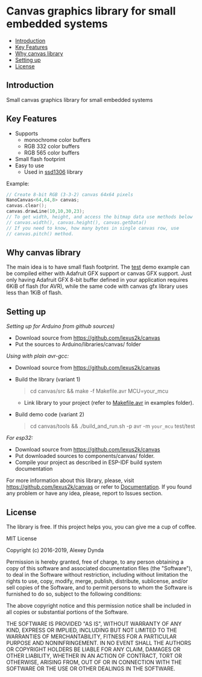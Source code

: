 # Canvas graphics library for small embedded systems

[tocstart]: # (toc start)

  * [Introduction](#introduction)
  * [Key Features](#key-features)
  * [Why canvas library](#why-canvas-library)
  * [Setting up](#setting-up)
  * [License](#license)

[tocend]: # (toc end)

## Introduction

Small canvas graphics library for small embedded systems

## Key Features

 * Supports
   * monochrome color buffers
   * RGB 332 color buffers
   * RGB 565 color buffers
 * Small flash footprint
 * Easy to use
   * Used in [ssd1306](https://github.com/lexus2k/lcdgfx) library

Example:

```.cpp
// Create 8-bit RGB (3-3-2) canvas 64x64 pixels
NanoCanvas<64,64,8> canvas;
canvas.clear();
canvas.drawLine(10,10,30,23);
// To get width, height, and access the bitmap data use methods below
// canvas.width(), canvas.height(), canvas.getData()
// If you need to know, how many bytes in single canvas row, use
// canvas.pitch() method.
```

## Why canvas library

The main idea is to have small flash footprint. The [test](examples/test/test.ino) demo example
can be compiled either with Adafruit GFX support or canvas GFX support. Just only having Adafruit
GFX 8-bit buffer defined in your application requires 6KiB of flash (for AVR), while the same
code with canvas gfx library uses less than 1KiB of flash.

## Setting up

*Setting up for Arduino from github sources)*
 * Download source from https://github.com/lexus2k/canvas
 * Put the sources to Arduino/libraries/canvas/ folder

*Using with plain avr-gcc:*
 * Download source from https://github.com/lexus2k/canvas
 * Build the library (variant 1)
   > cd canvas/src && make -f Makefile.avr MCU=your_mcu

   * Link library to your project (refer to [Makefile.avr](examples/Makefile.avr) in examples folder).
 * Build demo code (variant 2)
   > cd canvas/tools && ./build_and_run.sh -p avr -m `your_mcu` test/test

 *For esp32:*
  * Download source from https://github.com/lexus2k/canvas
  * Put downloaded sources to components/canvas/ folder.
  * Compile your project as described in ESP-IDF build system documentation

For more information about this library, please, visit https://github.com/lexus2k/canvas or
refer to [Documentation](http://lexus2k.github.io/canvas).
If you found any problem or have any idea, please, report to Issues section.

## License

The library is free. If this project helps you, you can give me a cup of coffee.

MIT License

Copyright (c) 2016-2019, Alexey Dynda

Permission is hereby granted, free of charge, to any person obtaining a copy
of this software and associated documentation files (the "Software"), to deal
in the Software without restriction, including without limitation the rights
to use, copy, modify, merge, publish, distribute, sublicense, and/or sell
copies of the Software, and to permit persons to whom the Software is
furnished to do so, subject to the following conditions:

The above copyright notice and this permission notice shall be included in all
copies or substantial portions of the Software.

THE SOFTWARE IS PROVIDED "AS IS", WITHOUT WARRANTY OF ANY KIND, EXPRESS OR
IMPLIED, INCLUDING BUT NOT LIMITED TO THE WARRANTIES OF MERCHANTABILITY,
FITNESS FOR A PARTICULAR PURPOSE AND NONINFRINGEMENT. IN NO EVENT SHALL THE
AUTHORS OR COPYRIGHT HOLDERS BE LIABLE FOR ANY CLAIM, DAMAGES OR OTHER
LIABILITY, WHETHER IN AN ACTION OF CONTRACT, TORT OR OTHERWISE, ARISING FROM,
OUT OF OR IN CONNECTION WITH THE SOFTWARE OR THE USE OR OTHER DEALINGS IN THE
SOFTWARE.


